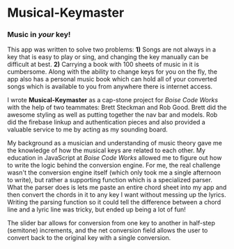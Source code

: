 # Musical-Keymaster
### Music in *your* key!
This app was written to solve two problems: **1)** Songs are not always in a key that is easy to play or sing, and changing the key manually can be difficult at best. **2)** Carrying a book with 100 sheets of music in it is cumbersome. Along with the ability to change keys for you on the fly, the app also has a personal music book which can hold all of your converted songs which is available to you from anywhere there is internet access.

I wrote **Musical-Keymaster** as a cap-stone project for *Boise Code Works* with the help of two teammates: Brett Steckman and Rob Good. Brett did the awesome styling as well as putting together the nav bar and models. Rob did the firebase linkup and authentication pieces and also provided a valuable service to me by acting as my sounding board. 

My background as a musician and understanding of music theory gave me the knowledge of how the musical keys are related to each other. My education in JavaScript at *Boise Code Works* allowed me to figure out how to write the logic behind the conversion engine. For me, the real challenge wasn't the conversion engine itself (which only took me a single afternoon to write), but rather a supporting function which is a specialized parser. What the parser does is lets me paste an entire chord sheet into my app and then convert the chords in it to any key I want without messing up the lyrics. Writing the parsing function so it could tell the difference between a chord line and a lyric line was tricky, but ended up being a lot of fun!

The slider bar allows for conversion from one key to another in half-step (semitone) increments, and the net conversion field allows the user to convert back to the original key with a single conversion.
